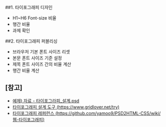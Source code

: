 ##1. 타이포그래피 디자인
  - H1~H6 Font-size 비율
  - 행간 비율
  - 과제 확인

##2. 타이포그래피 퍼블리싱
  - 브라우저 기본 폰트 사이즈 리셋
  - 본문 폰트 사이즈 기준 설정
  - 제목 폰트 사이즈 간의 비율 계산
  - 행간 비율 계산

## [참고]
- [예제) 자료 - 타이포그라피_설계.psd]()
- [타이포그래피 설계 도구 (https://www.gridlover.net/try)](https://www.gridlover.net/try)
- [타이포그래피 레퍼런스 (https://github.com/yamoo9/PSD2HTML-CSS/wiki/웹-타이포그래피)](https://github.com/yamoo9/PSD2HTML-CSS/wiki/%EC%9B%B9-%ED%83%80%EC%9D%B4%ED%8F%AC%EA%B7%B8%EB%9E%98%ED%94%BC)